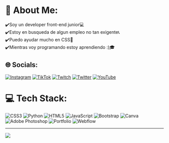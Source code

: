 # 💫 About Me:
✔️Soy un developer front-end junior💻<br>✔️Estoy en busqueda de algun empleo no tan exigente📞<br>✔️Puedo ayudar mucho en CSS🤝<br>✔️Mientras voy programando estoy aprendiendo :)🎓


## 🌐 Socials:
[![Instagram](https://img.shields.io/badge/Instagram-%23E4405F.svg?logo=Instagram&logoColor=white)](https://instagram.com/ttmachuu) [![TikTok](https://img.shields.io/badge/TikTok-%23000000.svg?logo=TikTok&logoColor=white)](https://tiktok.com/@l9.0005l) [![Twitch](https://img.shields.io/badge/Twitch-%239146FF.svg?logo=Twitch&logoColor=white)](https://twitch.tv/machu777yt) [![Twitter](https://img.shields.io/badge/Twitter-%231DA1F2.svg?logo=Twitter&logoColor=white)](https://twitter.com/thevirgoaccount) [![YouTube](https://img.shields.io/badge/YouTube-%23FF0000.svg?logo=YouTube&logoColor=white)](https://youtube.com/@@DokiLua) 

# 💻 Tech Stack:
![CSS3](https://img.shields.io/badge/css3-%231572B6.svg?style=for-the-badge&logo=css3&logoColor=white) ![Python](https://img.shields.io/badge/python-3670A0?style=for-the-badge&logo=python&logoColor=ffdd54) ![HTML5](https://img.shields.io/badge/html5-%23E34F26.svg?style=for-the-badge&logo=html5&logoColor=white) ![JavaScript](https://img.shields.io/badge/javascript-%23323330.svg?style=for-the-badge&logo=javascript&logoColor=%23F7DF1E) ![Bootstrap](https://img.shields.io/badge/bootstrap-%23563D7C.svg?style=for-the-badge&logo=bootstrap&logoColor=white) ![Canva](https://img.shields.io/badge/Canva-%2300C4CC.svg?style=for-the-badge&logo=Canva&logoColor=white) ![Adobe Photoshop](https://img.shields.io/badge/adobephotoshop-%2331A8FF.svg?style=for-the-badge&logo=adobephotoshop&logoColor=white) ![Portfolio](https://img.shields.io/badge/Portfolio-%23000000.svg?style=for-the-badge&logo=firefox&logoColor=#FF7139) ![Webflow](https://img.shields.io/badge/Webflow-4353FF?style=for-the-badge&logo=webflow&logoColor=white)

---
[![](https://visitcount.itsvg.in/api?id=Doki-source&icon=0&color=0)](https://visitcount.itsvg.in)

<!-- Proudly created with GPRM ( https://gprm.itsvg.in ) -->
